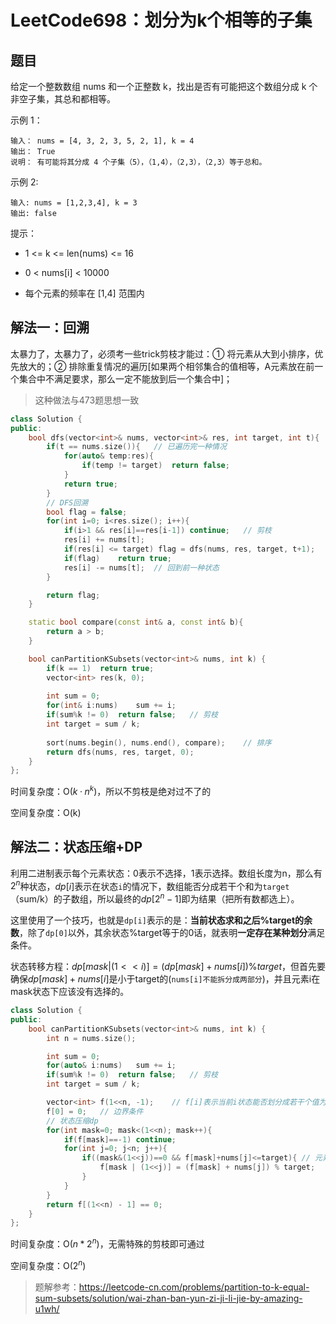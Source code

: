 # LeetCode698：划分为k个相等的子集

## 题目

给定一个整数数组  nums 和一个正整数 k，找出是否有可能把这个数组分成 k 个非空子集，其总和都相等。

 

示例 1：

```
输入： nums = [4, 3, 2, 3, 5, 2, 1], k = 4
输出： True
说明： 有可能将其分成 4 个子集（5），（1,4），（2,3），（2,3）等于总和。
```

示例 2:

```
输入: nums = [1,2,3,4], k = 3
输出: false
```


提示：

* 1 <= k <= len(nums) <= 16

* 0 < nums[i] < 10000

* 每个元素的频率在 [1,4] 范围内

## 解法一：回溯

太暴力了，太暴力了，必须考一些trick剪枝才能过：① 将元素从大到小排序，优先放大的；② 排除重复情况的遍历[如果两个相邻集合的值相等，A元素放在前一个集合中不满足要求，那么一定不能放到后一个集合中]；

> 这种做法与473题思想一致

```c++
class Solution {
public:
    bool dfs(vector<int>& nums, vector<int>& res, int target, int t){
        if(t == nums.size()){	// 已遍历完一种情况
            for(auto& temp:res){
                if(temp != target)  return false;
            }
            return true;
        }
		// DFS回溯
        bool flag = false;
        for(int i=0; i<res.size(); i++){
            if(i>1 && res[i]==res[i-1]) continue;	// 剪枝
            res[i] += nums[t];
            if(res[i] <= target) flag = dfs(nums, res, target, t+1);
            if(flag)    return true;
            res[i] -= nums[t];	// 回到前一种状态
        }

        return flag;
    }

    static bool compare(const int& a, const int& b){
        return a > b;
    }

    bool canPartitionKSubsets(vector<int>& nums, int k) {
        if(k == 1)  return true;        
        vector<int> res(k, 0);
        
        int sum = 0;
        for(int& i:nums)    sum += i;
        if(sum%k != 0)  return false;	// 剪枝
        int target = sum / k;
        
        sort(nums.begin(), nums.end(), compare);	// 排序
        return dfs(nums, res, target, 0);
    }
};
```

时间复杂度：O($k·n^k$)，所以不剪枝是绝对过不了的

空间复杂度：O(k)

## 解法二：状态压缩+DP

利用二进制表示每个元素状态：0表示不选择，1表示选择。数组长度为n，那么有$2^n$种状态，$dp[i]$表示在状态`i`的情况下，数组能否分成若干个和为`target`（sum/k）的子数组，所以最终的$dp[2^n-1]$即为结果（把所有数都选上）。

这里使用了一个技巧，也就是`dp[i]`表示的是：**当前状态求和之后%target的余数**，除了`dp[0]`以外，其余状态%target等于的0话，就表明**一定存在某种划分**满足条件。

状态转移方程：$dp[mask|(1<<i)]=(dp[mask]+nums[i])\%target$，但首先要确保$dp[mask]+nums[i]$是小于target的(`nums[i]不能拆分成两部分`)，并且元素i在mask状态下应该没有选择的。

```c++
class Solution {
public:
    bool canPartitionKSubsets(vector<int>& nums, int k) {
        int n = nums.size();

        int sum = 0;
        for(auto& i:nums)   sum += i;
        if(sum%k != 0)  return false;   // 剪枝
        int target = sum / k;

        vector<int> f(1<<n, -1);    // f[i]表示当前i状态能否划分成若干个值为target的子集
        f[0] = 0;   // 边界条件
        // 状态压缩dp
        for(int mask=0; mask<(1<<n); mask++){
            if(f[mask]==-1) continue;
            for(int j=0; j<n; j++){
                if((mask&(1<<j))==0 && f[mask]+nums[j]<=target){ // 元素j之前并没有选 and 和为target
                    f[mask | (1<<j)] = (f[mask] + nums[j]) % target;
                }
            }
        }
        return f[(1<<n) - 1] == 0;
    }
};
```

时间复杂度：O($n*2^n$)，无需特殊的剪枝即可通过

空间复杂度：O($2^n$)

> 题解参考：https://leetcode-cn.com/problems/partition-to-k-equal-sum-subsets/solution/wai-zhan-ban-yun-zi-ji-li-jie-by-amazing-u1wh/